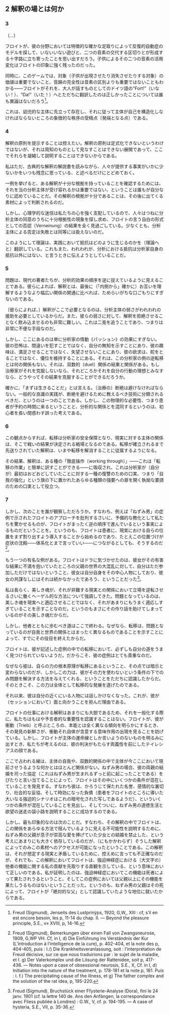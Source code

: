 <!-- II. What Is the Place of Interpretation? -->
## 2 解釈の場とは何か

### 3

〔…〕

<!-- One will recall that with characteristic sureness of step in his field, Freud, seeking a model of repetition automatism, stopped at the crossroads formed by a game of occultation and an alternating scansion of two phonemes, whose conjugation by a child made a striking impression on him. -->
フロイトが、彼の分野においては特徴的な確かな足取りによって反復的自動症のモデルを探して、いないいない遊びと、二つの音素の交代する区切りとが形成する十字路に立ち寄ったことを思い出すだろう。子供によるその二つの音素の活用変化はフロイトの印象に強く残ったのだった。

<!-- At the same time, we also see in the game that the value of the object is insignificant (the object the child causes to appear and disappear), and that phonetic perfection is less important than phonemic distinction—no one would dispute that Freud was right to translate it immediately by the Fort! Da! of the German he as an adult spoke [9]. -->
同時に、このゲームでは、対象（子供が出現させたり消失させたりする対象）の価値は重要でないこと、音韻の完全性は音素の区別よりも重要ではないこともわかる——フロイトがそれを、大人が話すものとしてのドイツ語の“Fort!”（いない！）、“Da!”（いた！）へとただちに翻訳したのは正しかったことについては誰も異論はないだろう[^9]。

[^9]: Freud (Sigmund), Jenseits des Lustprinÿps, 1920, G,W,, XIII : cf, s’il en est encore besoin, les p, 11-14 du chap. II. — Beyond the pleasure principle, S.E., v» XVIII, p, 14-16.

<!-- This is the point of insemination for a symbolic order that preexists the infantile subject and in accordance with which he has to structure himself. -->
これは、幼児的な主体に先立って存在し、それに従って主体が自己を構造化しなければならないところの象徴的な秩序の受精点〔発端となる点〕である。

### 4

<!-- 4. I will spare myself the task of providing the rules of interpretation. It is not that they cannot be formulated, but developments that I cannot presume to be known, since I cannot give a condensed account of them here. -->
解釈の原則を提示することは控えたい。解釈の原則は定式化できないというわけではないが、それは周知のものとして見なすことはできない展開であって、ここでそれらを凝縮して説明することはできないからである。

<!-- I will confine myself to remarking that, in reading the classical commen  taries on interpretation, I always regret how little is made of the very facts people supply -->
私はただ、古典的な解釈の解説書を読みながら、人々が提供する事実がいかに少ないかをいつも残念に思っている、と述べるだけにとどめておく。

<!-- To give an example, everyone acknowledges in his own way that to confirm that an interpretation is well founded,, it is not the conviction with which it is received by the subject that counts, its well-foundedness instead being gauged by the material that emerges afterward. -->
一例を挙げると、ある解釈が十分な根拠を持っていることを確認するためには、それを当の分析主体が受け容れるかは重要ではない、ということは誰もが自分なりに認めていることだ。その解釈の根拠が十分であることは、その後に出てくる素材によって判断されるのだ。

<!-- But psychologizing superstition has such a powerful grip on our minds that people always seek out the phenomenon of well-foundedness in the subject’s assent, entirely overlooking the consequences of what Freud says about Verneinung [negation] as a form of avowal—to say the least, negation by the subject cannot be treated as equivalent to drawing a blank. -->
しかし、心理学的な迷信は私たちの心を強く支配しているので、人々はつねに分析主体の同意のうちに十分根拠性の現象を探し求め、フロイトの言う自白<!-- aveu -->の形式としての否認〔Verneinung〕の結果を全く見過ごしている。少なくとも、分析主体による否定は失敗とは同等には扱えないのだ。

<!-- This is how theory translates the way in which resistance is engendered in practice. It is also what I am trying to convey when I say that there is no other resistance to analysis than that of the analyst himself. -->
このようにして理論は、実践において抵抗はどのように生じるのかを〔理論へと〕翻訳している。これもまた、われわれが、分析における抵抗は分析家自身の抵抗以外にはない、と言うときに伝えようとしていることだ。

### 5

<!-- 5. The problem is that contemporary authors seem to have gotten the sequence of analytic effects backward. According to them, interpretation is but hesitant stammering compared to the opening up of a broader relation  ship in which, at last, we understand each other (“from the inside,” no doubt). -->
問題は、現代の著者たちが、分析的効果の順序を逆に捉えているように見えることである。彼らによれば、解釈とは、最後に（「内側から」確かに）お互いを理解するようなより幅広い関係の開通に比べれば、ためらいがちな口ごもりにすぎないのである。

<!-- Interpretation becomes necessary here because the subject’s weakness requires our assistance. It is also something that is very difficult to get his weakness to swallow without rejecting it. It is both at once—in other words, a very awkward means. -->
〔彼らによれば、〕解釈がここで必要となるのは、分析主体の弱さがわれわれの援助を必要としているからだ。また、彼らの弱さに対して、解釈を拒絶させることなく飲み込ませるのも非常に難しい。これは二兎を追うことであり、つまりは非常に不便な手段なのだ。

<!-- But what we have here is only the effect of the analyst’s passions; his fear, which is not of making a mistake but of displaying his ignorance; his taste, which is not to satisfy but not to disappoint; his need, which is not to govern but to keep the upper hand. It has nothing to do with countertransference on the part of this or that analyst; it has to do with the consequences of the dyadic relation, if the therapist does not overcome it, and how could he overcome it when he views it as the ideal of his action? -->
しかし、ここにあるのは単に分析家の情動《パッション》の効果にすぎない。彼の恐怖は、間違いを犯すことではなく、自分の無知を示すことにあり、彼の趣味は、満足させることではなく、失望させないことにあり、彼の欲求は、舵をとることではなく、優位を維持することにある。それは、この分析家の側の逆転移とは何の関係もない。それは、双数的〔duel〕関係の結果と関係がある。もし治療家がそれを克服しないなら、それどころかそれを自分の行動の理想とみなすなら、どうやってその結果を克服することができるだろうか。

<!-- *Primum vivere*, no doubt: a break must be avoided. That the practice of common decency should be classified as a technique to be taught so that breaks are avoided is one thing. But to confuse this physical necessity, the patient's presence at his appointment, with an analytic relationship is a mis  taken notion that will mislead the novice for a long time. -->
確かに、「まずは生きることだ」とは言える。〔治療の〕断絶は避けなければならない。一般的な良識の実践が、断絶を避けるために教えるべき技術に分類されるべきだ、というのは一つのことである。しかし、この物理的な必要性、つまり患者が予約の時間に来るということと、分析的な関係とを混同するというのは、初心者を長い間惑わす誤った考えである。

### 6

<!-- 6. From this point of view, transference becomes the analyst's security, and the subject’s relation to reality [réel] becomes the terrain on which the outcome of the battle is determined. Interpretation, which was postponed until the transference was consolidated, now becomes subordinate to its liquidation. -->
この観点からすれば、転移は分析家の安全保障となり、現実に対する主体の関係は、そこで戦いの結果が決定される戦場となるのである。転移が確立されるまで先送りされていた解釈は、いまや転移を解消することに従属するようになる。

<!-- As a result, interpretation is absorbed into a kind of “working through'’*—that one can quite simply translate by “work of transference” [travail du transfert]—which serves as an alibi for a sort of revenge the analyst takes for his initial timidity, that is, for an insistence that opens the door to all kinds of forcing, placed under the banner of “strengthening the ego” -->
その結果、解釈は、ある種の「徹底操作〔working through〕」——これは「転移の作業」と簡単に訳すことができる——に吸収され、これは分析家が〔自分が〕最初はおどおどしていたことに対する一種の復讐のための口実、つまり「自我の強化」という旗の下に置かれたあらゆる種類の強要への扉を開く執拗な要請のための口実として役立つ。

### 7

<!-- , But has anyone observed, in criticizing Freud's approach, as presented for example in the case of the Rat Man, that what surprises us as a preliminary indoctrination is due simply to the fact that Freud proceeds in exactly the opposite order? For he begins by introducing the patient to an initial situat  ing of his position in reality [réel], even if this situating leads to a precipita  tion—I would even go so far as to say a systematization—of symptoms [8], -->
しかし、次のことを誰が観察しただろうか。すなわち、例えば「ねずみ男」の症例で示されたフロイトのアプローチを批判するさいに、予備的な教化として私たちを驚かせるものが、フロイトがまったく逆の順序で進んでいるという事実によるものだということを。というのも、フロイトは患者に、現実における自らの位置をまず割り出すよう導入することから始めるのであり、たとえこの位置づけが症状の沈殿——体系化とまで言っていい——につながるとしても、そうするのだ[^8]。

[^8]: Freud (Sigmund), Bemerkungen über einen Fall von Zwangsneurose, 1909, G,WP VH. Cf, in I, d) Die Einführung ins Verständnis der Kur (L’introduction à l’intelligence de la cure), p. 402-404, et la note des p, 404-405, puis : I./) Die Krankheitsveranlassung, soit : l’interprétation de Freud décisive, sur ce que nous traduirions par : le sujet de la maladie, et I. g) Der Vaterkomplex und die Lösung der Rattenidee, soit p, 417-438. — Notes upon a case of obsessional neurosis, S.E., X, Cf. in I, d) Initiation into the nature of the treatment, p. 178-181 et la note p, 181. Puis : I. f.) The precipitating cause of the illness, et g) The father complex and the solution of the rat idea, p, 195-220.

<!-- Another well-known example: Freud brings Dora to realize that she has done more than merely participate in the great disorder of her father's world, whose damaging consequences she complains of—she has made her  self its linchpin, and it could not have continued without her connivance [7], -->
もう一つの有名な例がある。フロイトはドラに気づかせたのは、彼女がその有害な結果に不満を抱いていたところの父親の世界の大混乱に対して、自分はただ参加しただけではないということ、彼女は自分自身をその中心人物にしており、彼女の共謀なしにはそれは続かなかったであろう、ということだった[^7]。

[^7]: Freud (Sigmund), Bruchstück einer Ffysterie-Analyse (Dora), fini le 24 janv. 1901 (cf. la lettre 140 de. Ans den Anfängen, la correspondance avec Fliess publiée à Londres) : G.W., V, cf. p. 194-195. — A case of hysteria, S.E., VII, p. 35-36.

<!-- I have long stressed the Hegelian procedure at work in this reversal of < positions of the beautiful soul in relation to the reality he accuses. The point is not to adapt him to it, but to show him that he is only too well adapted to it, since he assists in its very fabrication. -->
私は長らく、美しき魂が、それが非難する現実との関係において立場を逆転させるさいに働くヘーゲル的な方法について強調してきた。問題となっているのは、美しき魂を現実へと適応させることではなく、それがあまりにもうまく適応しすぎていることを示すことなのだ。というのもまさにその作り話を助けてしまっているのがその美しき魂だからだ。

<!-- But the path to be followed with the other ends here. For the transference has already done its job, demonstrating that what is at stake is something altogether different than relations between the ego and the world. -->
しかし、他者とともに歩むべき道はここで終わる。なぜなら、転移は、問題となっているのが自我と世界の関係とはまったく異なるものであることを示すことによって、すでにその役目を終えたからだ。

<!-- Freud does not always seem to find his way about very well in the transference in the cases he describes. And that is why they are so precious. -->
フロイトは、彼が記述した症例の中での転移において、必ずしも自分の道をうまく見つけられていないようだ。だからこそ、彼の症例はとても貴重なのだ。

<!-- For he immediately recognized that the crux [principe] of his power lay in the' transference—in which respect it did not differ from suggestion-—but also that this power only gave him a way out of the problem on the condi  tion that he not use it, for it was then that it took on its whole transferential development. -->
なぜなら彼は、自らの力の根本原理が転移にあるということ、その点では暗示と変わらないのだが、しかしこの力は、彼がその力を使わないという条件の下でのみ問題を解決する方法を与えてくれる、ということをただちに認識したからだ。そのときこそ、この力は全体として転移的な発展を遂げたのである。

<!-- From then on he no longer addressed the person who was in his proximity, which is why he refused to work face to face with him. -->
それ以来、彼は自分の近くにいる人物には話しかけなくなった。これが、彼が〔セッションにおいて〕面と向かうことを拒んだ理由である。

<!-- Interpretation in Freud’s work is so bold that, in popularizing it, we no longer recognize its import as mantic. When Freud exposes a tendency what he calls Trieb, which is altogether different from an instinct—the fresh  ness of the discovery prevents us from seeing the advent of a signifier that the Trieb in itself implies. But when Freud brings to light what can only be called the subject’s lines of fate, what we ponder is Tiresias’ face con  fronting the ambiguity where his verdict operates. --> 
フロイトの仕事における解釈はあまりにも大胆であるため、それを一般化する際に、私たちはもはや予言者的な重要性を認識することはない。フロイトが、彼が衝動〔Trieb〕と呼ぶところの、本能とは全く異なる傾向を明らかにするとき、その発見の新鮮さが、衝動それ自体が含意する意味作用の出現を見ることを妨げている。しかし、フロイトが主体の運命線としか言いようのないものを明るみに出すとき、私たちが考えるのは、彼の判決がもたらす両義性を前にしたテイレシアスの顔である。

<!-- For the lines that are divined here have so little to do with the subject’s ego, or with anything he may make present here and now in the dyadic relation, that in the case of the Rat Man, it is by a direct hit on the pact that presided over his parents’ marriage (that is, on something that occurred well before the Rat Man was born) that Freud finds several conditions intermingled in it—honor just barely saved, emotional betrayal, social compromise, and prescribed debt, of which the great compulsive scenario that led the patient to him seems to be the cryptographic copy—and finally manages to explain the impasses in which the Rat Man’s moral life and desire go astray. -->
ここで占われる線は、主体の自我や、双数的関係の中で主体が今ここにおいて現前させうるような何かとはほとんど関係がない。ねずみ男の場合、彼の両親の結婚を司った協定（これはねずみ男が生まれるずっと前に起こったことである）をぴたりと言い当てることによって、フロイトはその中にいくつかの条件が混在していることを発見する。すなわち彼は、かろうじて保たれた名誉、感情的な裏切り、社会的な妥協、そして時効になった負債（患者をフロイトのところに導いた大いなる強迫的シナリオはこれの暗号化された写しであるようだ）、といういくつかの条件が混在していることを見出し、そしてついに、ねずみ男の道徳生活と欲望の迷走の袋小路を説明することに成功するのである。

<!-- But the most striking thing about it is that access to this material was rendered possible only by an interpretation in which Freud relies too heavily on the idea that the Rat Man’s father had prohibited his son from marrying the girl to whom he was sublimely devoted, in order to explain the impossibil  ity that seems to have blocked this relationship for him in every way. An interpretation which, to say the least, is inexact, since it is contradicted by the reality it presumes, but which is nevertheless true in the sense that, in it, Freud evinces an intuition that anticipates my own contribution regarding the function of the Other in obsessive neurosis. I have demonstrated that this function may be served, in obsessive neurosis, by a dead man [un more], and that in this case it could not he better served than by the father, insofar as the Rat Man’s father had, by his death, acceded to the position Freud rec  ognized as that of the absolute Father.  -->
しかし、最も印象的なのは次のことだ。すなわち、その解釈の中でフロイトは、この関係をあらゆる方法で阻んでいるように見える不可能性を説明するために、ねずみ男の父親が息子が崇高な愛を捧げていた少女との結婚を禁止した、という考えにあまりにも大きく依存しているのだが、〔にもかかわらず〕そうした解釈によってのみこの素材へのアクセスが可能になったということである。この解釈は、それが想定する現実と矛盾しているために、控えめに言っても不正確なのだが、それでも、この解釈においてフロイトは、強迫神経症における〔大文字の〕他者の機能に関する私の貢献を先取りする直観を示している、という意味において正しいのである。私が証明したのは、強迫神経症においてこの機能は死者によって果たされうるということ、そしてこの症例においては父親以上にその機能を果たしうるものはないということだった。というのも、ねずみ男の父親はその死によって、フロイトが「絶対的な父」として認識していたような地位に就いたからである。
